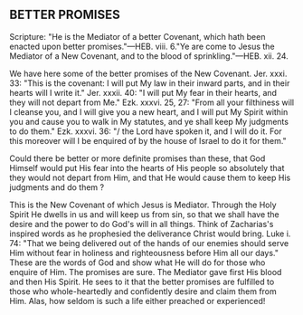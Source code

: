 ## BETTER PROMISES ##

Scripture: "He is the Mediator of a better Covenant, which hath been enacted upon better promises."—HEB. viii. 6."Ye are come to Jesus the Mediator of a New Covenant, and to the blood of sprinkling."—HEB. xii. 24.



We have here some of the better promises of the New Covenant. Jer. xxxi. 33: "This is the covenant: I will put My law in their inward parts, and in their hearts will I write it." Jer. xxxii. 40: "I will put My fear in their hearts, and they will not depart from Me." Ezk. xxxvi. 25, 27: "From all your filthiness will I cleanse you, and I will give you a new heart, and I will put My Spirit within you and cause you to walk in My statutes, and ye shall keep My judgments to do them." Ezk. xxxvi. 36: "/ the Lord have spoken it, and I will do it. For this moreover will I be enquired of by the house of Israel to do it for them."



Could there be better or more definite promises than these, that God Himself would put His fear into the hearts of His people so absolutely that they would not depart from Him, and that He would cause them to keep His judgments and do them ?



This is the New Covenant of which Jesus is Mediator. Through the Holy Spirit He dwells in us and will keep us from sin, so that we shall have the desire and the power to do God's will in all things. Think of Zacharias's inspired words as he prophesied the deliverance Christ would bring. Luke i. 74: "That we being delivered out of the hands of our enemies should serve Him without fear in holiness and righteousness before Him all our days." These are the words of God and show what He will do for those who enquire of Him. The promises are sure. The Mediator gave first His blood and then His Spirit. He sees to it that the better promises are fulfilled to those who whole-heartedly and confidently desire and claim them from Him. Alas, how seldom is such a life either preached or experienced!

